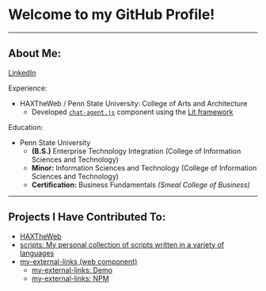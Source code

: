 # Welcome to my GitHub Profile!

---

## About Me:
[LinkedIn](https://www.linkedin.com/in/zach-dodson-psu/)

Experience:
* HAXTheWeb / Penn State University: College of Arts and Architecture
  * Developed [`chat-agent.js`](https://github.com/haxtheweb/webcomponents/tree/master/elements/chat-agent) component using the [Lit framework](https://lit.dev/)

Education:
* Penn State University
  * **(B.S.)** Enterprise Technology Integration (College of Information Sciences and Technology)
  * **Minor:** Information Sciences and Technology (College of Information Sciences and Technology)
  * **Certification:** Business Fundamentals *(Smeal College of Business)* 

---

## Projects I Have Contributed To:

* [HAXTheWeb](https://github.com/zdodson21/haxtheweb)
* [scripts: My personal collection of scripts written in a variety of languages](https://github.com/zdodson21/scripts)
* [my-external-links (web component)](https://github.com/Essential-Component-Toolbox/my-external-links)
  * [my-external-links: Demo](https://my-external-links-demo.vercel.app/)
  * [my-external-links: NPM](https://www.npmjs.com/package/@essential-component-toolbox/my-external-links)
